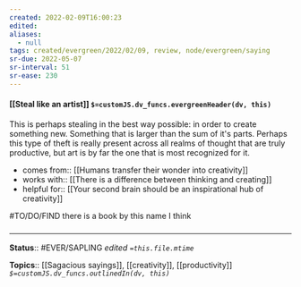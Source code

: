 ```yaml
---
created: 2022-02-09T16:00:23 
edited: 
aliases:
  - null
tags: created/evergreen/2022/02/09, review, node/evergreen/saying
sr-due: 2022-05-07
sr-interval: 51
sr-ease: 230
---
```


#### [[Steal like an artist]] `$=customJS.dv_funcs.evergreenHeader(dv, this)`

This is perhaps stealing in the best way possible: in order to create something new. Something that is larger than the sum of it's parts. Perhaps this type of theft is really present across all realms of thought that are truly productive, but art is by far the one that is most recognized for it.

- comes from:: [[Humans transfer their wonder into creativity]]
- works with:: [[There is a difference between thinking and creating]]
- helpful for:: [[Your second brain should be an inspirational hub of creativity]]

#TO/DO/FIND there is a book by this name I think
### <hr class="footnote"/>

**Status**:: #EVER/SAPLING 
*edited `=this.file.mtime`*

**Topics**:: [[Sagacious sayings]], [[creativity]], [[productivity]]
*`$=customJS.dv_funcs.outlinedIn(dv, this)`*
